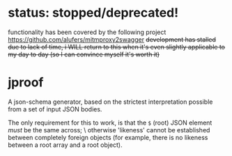 # status: stopped/deprecated!
functionality has been covered by the following project https://github.com/alufers/mitmproxy2swagger
~~development has stalled due to lack of time, i WILL return to this when it's even slightly applicable to my day to day (so I can convince myself it's worth it)~~


# jproof
A json-schema generator, based on the strictest interpretation possible from a set of input JSON bodies.

The only requirement for this to work, is that the `$` (root) JSON element *must* be the same across; \ 
otherwise 'likeness' cannot be established between completely foreign objects 
(for example, there is no likeness between a root array and a root object).
